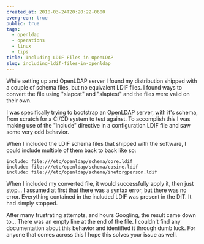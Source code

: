 ```yaml
---
created_at: 2018-03-24T20:20:22-0600
evergreen: true
public: true
tags:
  - openldap
  - operations
  - linux
  - tips
title: Including LDIF Files in OpenLDAP
slug: including-ldif-files-in-openldap
---
```


While setting up and OpenLDAP server I found my distribution shipped with a couple of schema files, but no equivalent LDIF files. I found ways to convert the file using "slapcat" and "slaptest" and the files were valid on their own.

I was specifically trying to bootstrap an OpenLDAP server, with it's schema, from scratch for a CI/CD system to test against. To accomplish this I was making use of the "include" directive in a configuration LDIF file and saw some very odd behavior.

When I included the LDIF schema files that shipped with the software, I could include multiple of them back to back like so:

```ldif
include: file:///etc/openldap/schema/core.ldif
include: file:///etc/openldap/schema/cosine.ldif
include: file:///etc/openldap/schema/inetorgperson.ldif
```

When I included my converted file, it would successfully apply it, then just stop... I assumed at first that there was a syntax error, but there was no error. Everything contained in the included LDIF was present in the DIT. It had simply stopped.

After many frustrating attempts, and hours Googling, the result came down to... There was an empty line at the end of the file. I couldn't find any documentation about this behavior and identified it through dumb luck. For anyone that comes across this I hope this solves your issue as well.
